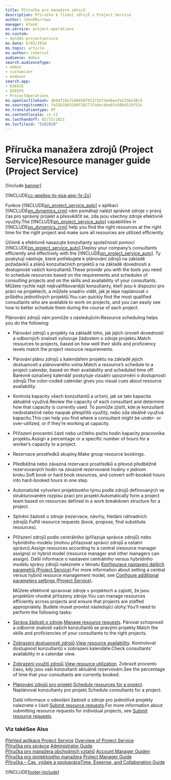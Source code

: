 ```yaml
---
title: Příručka pro manažera zdrojů
description: Příručka k řízení zdrojů v Project Service
author: JohnPBurrows
manager: kfend
ms.service: project-operations
ms.custom:
- dyn365-projectservice
ms.date: 8/03/2018
ms.topic: article
ms.author: ruhercul
audience: Admin
search.audienceType:
- admin
- customizer
- enduser
search.app:
- D365CE
- D365PS
- ProjectOperations
ms.openlocfilehash: 4b9df18e7240450f01271b73eb6ea7e215be38c5
ms.sourcegitcommit: fa32b1893286f20271fa4ec4be8fc68bd135f53c
ms.translationtype: HT
ms.contentlocale: cs-CZ
ms.lasthandoff: 02/15/2021
ms.locfileid: "5282820"
---
```

# <a name="resource-manager-guide-project-service"></a><span data-ttu-id="05897-103">Příručka manažera zdrojů (Project Service)</span><span class="sxs-lookup"><span data-stu-id="05897-103">Resource manager guide (Project Service)</span></span>

[!include [banner](../includes/psa-now-project-operations.md)]

[!INCLUDE[cc-applies-to-psa-app-1x-2x](../includes/cc-applies-to-psa-app-1x-2x.md)]

<span data-ttu-id="05897-104">Funkce [!INCLUDE[pn_project_service_auto](../includes/pn-project-service-auto.md)] v aplikaci [!INCLUDE[pn_dynamics_crm](../includes/pn-dynamics-crm.md)] vám pomáhají nalézt správné zdroje v pravý čas pro správný projekt a přesvědčit se, zda jsou všechny zdroje efektivně využity.</span><span class="sxs-lookup"><span data-stu-id="05897-104">The [!INCLUDE[pn_project_service_auto](../includes/pn-project-service-auto.md)] capabilities in [!INCLUDE[pn_dynamics_crm](../includes/pn-dynamics-crm.md)] help you find the right resources at the right time for the right project and make sure all resources are utilized efficiently.</span></span>  
  
 <span data-ttu-id="05897-105">Účinně a efektivně nasazujte konzultanty společnosti pomocí [!INCLUDE[pn_project_service_auto](../includes/pn-project-service-auto.md)].</span><span class="sxs-lookup"><span data-stu-id="05897-105">Deploy your company’s consultants efficiently and effectively with the [!INCLUDE[pn_project_service_auto](../includes/pn-project-service-auto.md)].</span></span> <span data-ttu-id="05897-106">Ty poskytují nástroje, které potřebujete k plánování zdrojů na základě požadavků a plánů konzultačních projektů a na základě dovedností a dostupnosti vašich konzultantů.</span><span class="sxs-lookup"><span data-stu-id="05897-106">These provide you with the tools you need to schedule resources based on the requirements and schedules of consulting projects and on the skills and availability of your consultants.</span></span> <span data-ttu-id="05897-107">Můžete rychle najít nejkvalifikovanější konzultanty, kteří jsou k dispozici pro práci na projektech, a můžete snadno vidět, jak je lépe naplánovat v průběhu jednotlivých projektů.</span><span class="sxs-lookup"><span data-stu-id="05897-107">You can quickly find the most qualified consultants who are available to work on projects, and you can easily see how to better schedule them during the course of each project.</span></span>  
  
 <span data-ttu-id="05897-108">Plánování zdrojů vám pomůže s následujícím:</span><span class="sxs-lookup"><span data-stu-id="05897-108">Resource scheduling helps you do the following:</span></span>  
  
- <span data-ttu-id="05897-109">Párování zdrojů s projekty na základě toho, jak jejich úroveň dovedností a odborných znalostí vyhovuje žádostem o zdroje projektu.</span><span class="sxs-lookup"><span data-stu-id="05897-109">Match resources to projects, based on how well their skills and proficiency levels match the project resource requirements.</span></span>  
  
- <span data-ttu-id="05897-110">Párování plánu zdrojů s kalendářem projektu na základě jejich dostupnosti a plánovaného volna.</span><span class="sxs-lookup"><span data-stu-id="05897-110">Match a resource’s schedule to a project calendar, based on their availability and scheduled time off.</span></span> <span data-ttu-id="05897-111">Barevně označený kalendář poskytuje vizuální upozornění o dostupnosti zdrojů.</span><span class="sxs-lookup"><span data-stu-id="05897-111">The color-coded calendar gives you visual cues about resource availability.</span></span>  
  
- <span data-ttu-id="05897-112">Kontrola kapacity všech konzultantů a určení, jak se tato kapacita aktuálně využívá.</span><span class="sxs-lookup"><span data-stu-id="05897-112">Review the capacity of each consultant and determine how that capacity is currently used.</span></span> <span data-ttu-id="05897-113">To pomůže zjistit, kde je konzultant nedostatečně nebo naopak přespříliš využitý, nebo zda ideálně využívá kapacitu.</span><span class="sxs-lookup"><span data-stu-id="05897-113">This can help you find where a consultant might be under- or over-utilized, or if they’re working at capacity.</span></span>  
  
- <span data-ttu-id="05897-114">Přiřazení procentní části nebo určitého počtu hodin kapacity pracovníka projektu.</span><span class="sxs-lookup"><span data-stu-id="05897-114">Assign a percentage or a specific number of hours for a worker’s capacity to a project.</span></span>  
  
- <span data-ttu-id="05897-115">Rezervace prostředků skupiny.</span><span class="sxs-lookup"><span data-stu-id="05897-115">Make group resource bookings.</span></span>  
  
- <span data-ttu-id="05897-116">Předběžná nebo závazná rezervace prostředků a převod předběžně rezervovaných hodin na závazně rezervované hodiny v jednom kroku.</span><span class="sxs-lookup"><span data-stu-id="05897-116">Soft book or hard book resources, and convert soft-booked hours into hard-booked hours in one step.</span></span>  
  
- <span data-ttu-id="05897-117">Automatické vytvoření projektového týmu podle zdrojů definovaných ve strukturovaném rozpisu prací pro projekt.</span><span class="sxs-lookup"><span data-stu-id="05897-117">Automatically form a project team based on resources defined in a work breakdown structure for a project.</span></span>  
  
- <span data-ttu-id="05897-118">Splnění žádostí o zdroje (rezervace, návrhy, hledání náhradních zdrojů).</span><span class="sxs-lookup"><span data-stu-id="05897-118">Fulfill resource requests (book, propose, find substitute resources).</span></span>  
  
- <span data-ttu-id="05897-119">Přiřazení zdrojů podle centrálního (přiřazuje správce zdrojů) nebo hybridního modelu (mohou přiřazovat správci zdrojů a ostatní správci).</span><span class="sxs-lookup"><span data-stu-id="05897-119">Assign resources according to a central (resource manager assigns) or hybrid model (resource manager and other managers can assign).</span></span> <span data-ttu-id="05897-120">Další informace o nastavení centrálního versus hybridního modelu správy zdrojů naleznete v tématu [Konfigurace nastavení dalších parametrů (Project Service)](../psa/configure-additional-parameters-settings.md).</span><span class="sxs-lookup"><span data-stu-id="05897-120">For more information about setting a central versus hybrid resource management model, see [Configure additional parameters settings (Project Service)](../psa/configure-additional-parameters-settings.md).</span></span>  
  
  <span data-ttu-id="05897-121">Můžete efektivně spravovat zdroje v projektech a zajistit, že jsou projektům vhodně přiřazeny zdroje.</span><span class="sxs-lookup"><span data-stu-id="05897-121">You can manage resources efficiently across projects and ensure that projects are staffed appropriately.</span></span> <span data-ttu-id="05897-122">Budete muset provést následující úlohy:</span><span class="sxs-lookup"><span data-stu-id="05897-122">You’ll need to perform the following tasks:</span></span>  
  
- <span data-ttu-id="05897-123">[Správa žádostí o zdroje](../psa/manage-resource-requests.md).</span><span class="sxs-lookup"><span data-stu-id="05897-123">[Manage resource requests](../psa/manage-resource-requests.md).</span></span> <span data-ttu-id="05897-124">Párovat schopnosti a odborné znalosti vašich konzultantů se pravými projekty.</span><span class="sxs-lookup"><span data-stu-id="05897-124">Match the skills and proficiencies of your consultants to the right projects.</span></span>  
  
- <span data-ttu-id="05897-125">[Zobrazení dostupnosti zdrojů](../psa/view-resource-availability.md).</span><span class="sxs-lookup"><span data-stu-id="05897-125">[View resource availability](../psa/view-resource-availability.md).</span></span> <span data-ttu-id="05897-126">Kontrolovat dostupnost konzultantů v zobrazení kalendáře.</span><span class="sxs-lookup"><span data-stu-id="05897-126">Check consultants’ availability in a calendar view.</span></span>  
  
- <span data-ttu-id="05897-127">[Zobrazení využití zdrojů](../psa/view-resource-utilization.md).</span><span class="sxs-lookup"><span data-stu-id="05897-127">[View resource utilization](../psa/view-resource-utilization.md).</span></span> <span data-ttu-id="05897-128">Zobrazit procento času, kdy jsou vaši konzultanti aktuálně rezervováni.</span><span class="sxs-lookup"><span data-stu-id="05897-128">See the percentage of time that your consultants are currently booked.</span></span>  
  
- <span data-ttu-id="05897-129">[Plánování zdrojů pro projekt](../psa/schedule-resources-project.md).</span><span class="sxs-lookup"><span data-stu-id="05897-129">[Schedule resources for a project](../psa/schedule-resources-project.md).</span></span> <span data-ttu-id="05897-130">Naplánovat konzultanty pro projekt.</span><span class="sxs-lookup"><span data-stu-id="05897-130">Schedule consultants for a project.</span></span>  
  
  <span data-ttu-id="05897-131">Další informace o odesílání žádostí o zdroje pro jednotlivé projekty naleznete v části [Submit resource requests](../psa/submit-resource-requests.md).</span><span class="sxs-lookup"><span data-stu-id="05897-131">For more information about submitting resource requests for individual projects, see [Submit resource requests](../psa/submit-resource-requests.md).</span></span>  
  
### <a name="see-also"></a><span data-ttu-id="05897-132">Viz také</span><span class="sxs-lookup"><span data-stu-id="05897-132">See Also</span></span>  
 <span data-ttu-id="05897-133">[Přehled aplikace Project Service](../psa/overview.md) </span><span class="sxs-lookup"><span data-stu-id="05897-133">[Overview of Project Service](../psa/overview.md) </span></span>  
 <span data-ttu-id="05897-134">[Příručka pro správce](../psa/admin-guide.md) </span><span class="sxs-lookup"><span data-stu-id="05897-134">[Administrator Guide](../psa/admin-guide.md) </span></span>  
 <span data-ttu-id="05897-135">[Příručka pro manažera obchodních vztahů](../psa/account-manager-guide.md) </span><span class="sxs-lookup"><span data-stu-id="05897-135">[Account Manager Guiden](../psa/account-manager-guide.md) </span></span>  
 <span data-ttu-id="05897-136">[Příručka pro projektového manažera](../psa/project-manager-guide.md) </span><span class="sxs-lookup"><span data-stu-id="05897-136">[Project Manager Guide](../psa/project-manager-guide.md) </span></span>  
 [<span data-ttu-id="05897-137">Příručka – Čas, výdaje a spolupráce</span><span class="sxs-lookup"><span data-stu-id="05897-137">Time, Expense, and Collaboration Guide</span></span>](../psa/time-expense-collaboration-guide.md)


[!INCLUDE[footer-include](../includes/footer-banner.md)]